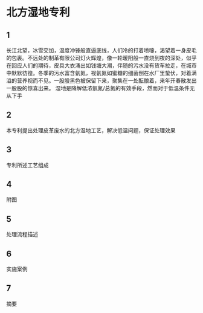 # 北方湿地专利
## 1
长江北望，冰雪交加，温度冲锋般直逼底线，人们冷的打着喷嚏，渴望着一身皮毛的包裹。不远处的制革有限公司灯火辉煌，像一轮暖阳般一直烧到夜的深处，似乎在回应人们的期待，皮具大衣涌出如钱塘大潮，伴随的污水没有货车拉走，在城市中默默彷徨。冬季的污水富含氨氮，视氨氮如蜜糖的细菌倒在水厂里蛰伏，对着满溢的营养视而不见。一股股黑色被保留下来，聚集在一处酝酿着，来年开春散发出一股股的惊喜出来。
湿地是降解低浓氨氮/总氮的有效手段，然而对于低温条件无从下手

## 2
本专利提出处理皮革废水的北方湿地工艺，解决低温问题，保证处理效果

## 3
专利所述工艺组成

## 4
附图

## 5
处理流程描述

## 6
实施案例

## 7
摘要
